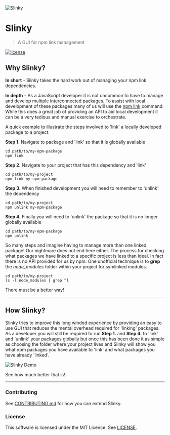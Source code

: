 ![Slinky](https://github.com/rodleviton/slinky/blob/master/images/slinky-masthead.png)

# Slinky
> A GUI for npm link management

[![license](https://img.shields.io/github/license/mashape/apistatus.svg?maxAge=2592000)]()

## Why Slinky?
__In short__ - Slinky takes the hard work out of managing your npm link dependencies.

__In depth__ - As a JavaScript developer it is not uncommon to have to manage and develop multiple interconnected packages. To assist with 
local development of these packages many of us will use the [npm link](https://docs.npmjs.com/cli/link) command. While this does a great
job of providing an API to aid local development it can be a very tedious and manual exercise to orchestrate.

A quick example to illustrate the steps involved to 'link' a locally developed package to a project:

__Step 1.__ Navigate to package and 'link' so that it is globally available
```
cd path/to/my-npm-package
npm link
```

__Step 2.__ Navigate to your project that has this dependency and 'link'
```
cd path/to/my-project
npm link my-npm-package
```

__Step 3.__ When finished development you will need to remember to 'unlink' the dependency
```
cd path/to/my-project
npm unlink my-npm-package
```

__Step 4.__ Finally you will need to 'unlink' the package so that it is no longer globally available
```
cd path/to/my-npm-package
npm unlink
```

So many steps and imagine having to manage more than one linked package! Our nightmare does not end here either. 
The process for checking what packages we have linked to a specific project is less than ideal. 
In fact there is no API provided for us by npm. One unofficial technique is to __grep__ the *node_modules* folder 
within your project for symlinked modules.

```
cd path/to/my-project
ls -l node_modules | grep ^l
```

There must be a better way!

---

## How Slinky?

Slinky tries to improve this long winded experience by providing an easy to use GUI that reduces 
the mental overhead required for 'linking' packages. As a developer you will still be required to run __Step 1.__ and __Step 4.__ to 'link'
and 'unlink' your packages globally but once this has been done it as simple as choosing the folder where your project lives and Slinky
will show you what npm packages you have available to 'link' and what packages you have already 'linked'.

![Slinky Demo](https://github.com/rodleviton/slinky/blob/master/images/slinky-demo.gif)

See how much better that is!

---

### Contributing

See [CONTRIBUTING.md](CONTRIBUTING.md) for how you can extend Slinky.

### License

This software is licensed under the MIT Licence. See [LICENSE](https://github.com/rodleviton/slinky/blob/master/LICENSE.md).